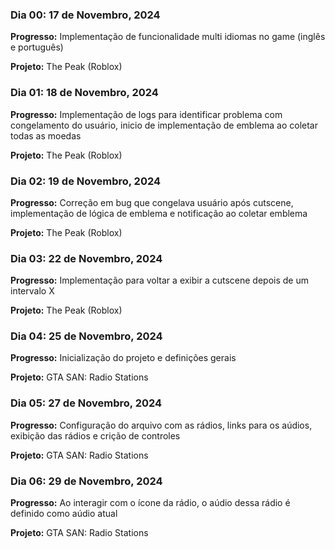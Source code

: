 ### Dia 00: 17 de Novembro, 2024

**Progresso:** Implementação de funcionalidade multi idiomas no game (inglês e português)

**Projeto:** The Peak (Roblox)

### Dia 01: 18 de Novembro, 2024

**Progresso:** Implementação de logs para identificar problema com congelamento do usuário, inicio de implementação de emblema ao coletar todas as moedas

**Projeto:** The Peak (Roblox)

### Dia 02: 19 de Novembro, 2024

**Progresso:** Correção em bug que congelava usuário após cutscene, implementação de lógica de emblema e notificação ao coletar emblema

**Projeto:** The Peak (Roblox)

### Dia 03: 22 de Novembro, 2024

**Progresso:** Implementação para voltar a exibir a cutscene depois de um intervalo X

**Projeto:** The Peak (Roblox)

### Dia 04: 25 de Novembro, 2024

**Progresso:** Inicialização do projeto e definições gerais

**Projeto:** GTA SAN: Radio Stations

### Dia 05: 27 de Novembro, 2024

**Progresso:** Configuração do arquivo com as rádios, links para os aúdios, exibição das rádios e crição de controles

**Projeto:** GTA SAN: Radio Stations

### Dia 06: 29 de Novembro, 2024

**Progresso:** Ao interagir com o ícone da rádio, o aúdio dessa rádio é definido como aúdio atual

**Projeto:** GTA SAN: Radio Stations
